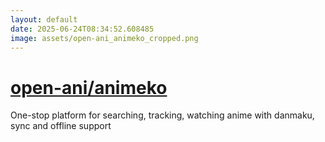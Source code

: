 ```yaml
---
layout: default
date: 2025-06-24T08:34:52.608485
image: assets/open-ani_animeko_cropped.png
---
```


# [open-ani/animeko](https://github.com/open-ani/animeko)

One-stop platform for searching, tracking, watching anime with danmaku, sync and offline support
